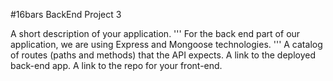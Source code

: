#16bars BackEnd
Project 3

A short description of your application.
'''
For the back end part of our application, we are using Express and Mongoose technologies.
'''
A catalog of routes (paths and methods) that the API expects.
A link to the deployed back-end app.
A link to the repo for your front-end.

